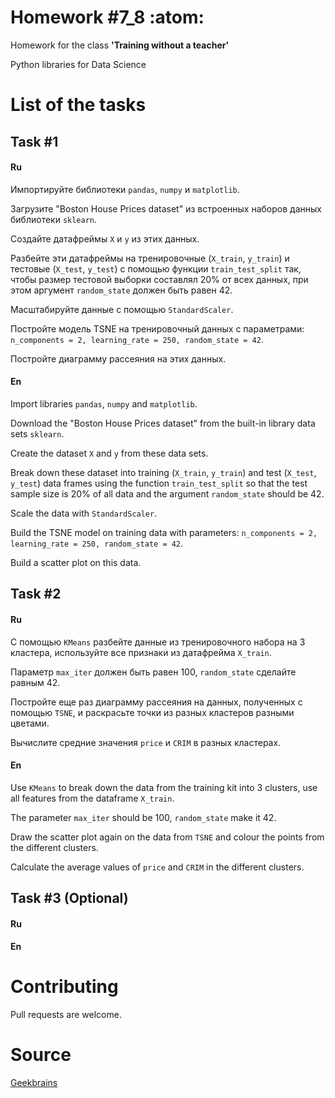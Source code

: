 # Homework #7_8 :atom:

Homework for the class **'Training without a teacher'**

Python libraries for Data Science

# List of the tasks

## Task #1

#### Ru

Импортируйте библиотеки ```pandas```, ```numpy``` и ```matplotlib```.

Загрузите "Boston House Prices dataset" из встроенных наборов данных библиотеки ```sklearn```.

Создайте датафреймы ```X``` и ```y``` из этих данных.

Разбейте эти датафреймы на тренировочные (```X_train```, ```y_train```) и тестовые (```X_test```, ```y_test```) с помощью функции ```train_test_split``` так, чтобы размер тестовой выборки составлял 20% от всех данных, при этом аргумент ```random_state``` должен быть равен 42.

Масштабируйте данные с помощью ```StandardScaler```.

Постройте модель TSNE на тренировочный данных с параметрами: ```n_components = 2, learning_rate = 250, random_state = 42```.

Постройте диаграмму рассеяния на этих данных.

#### En

Import libraries ```pandas```, ```numpy``` and ```matplotlib```.

Download the "Boston House Prices dataset" from the built-in library data sets ```sklearn```.

Create the dataset ```X``` and ```y``` from these data sets.

Break down these dataset into training (```X_train```, ```y_train```) and test (```X_test```, ```y_test```) data frames using the function ```train_test_split``` so that the test sample size is 20% of all data and the argument ```random_state``` should be 42.

Scale the data with ```StandardScaler```.

Build the TSNE model on training data with parameters: ```n_components = 2, learning_rate = 250, random_state = 42```.

Build a scatter plot on this data.

## Task #2

#### Ru

С помощью ```KMeans``` разбейте данные из тренировочного набора на 3 кластера, используйте все признаки из датафрейма ```X_train```.

Параметр ```max_iter``` должен быть равен 100, ```random_state``` сделайте равным 42.

Постройте еще раз диаграмму рассеяния на данных, полученных с помощью ```TSNE```, и раскрасьте точки из разных кластеров разными цветами.

Вычислите средние значения ```price``` и ```CRIM``` в разных кластерах.

#### En

Use ```KMeans``` to break down the data from the training kit into 3 clusters, use all features from the dataframe ```X_train```.

The parameter ```max_iter``` should be 100, ```random_state``` make it 42.

Draw the scatter plot again on the data from ```TSNE``` and colour the points from the different clusters.

Calculate the average values of ```price``` and ```CRIM``` in the different clusters.

## Task #3 (Optional)

#### Ru



#### En



# Contributing

Pull requests are welcome.

# Source

[Geekbrains](https://geekbrains.ru)
